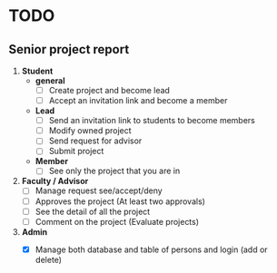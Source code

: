 # TODO
## Senior project report

1. **Student**
   - **general**
     - [ ] Create project and become lead
     - [ ] Accept an invitation link and become a member
   - **Lead**
     - [ ] Send an invitation link to students to become members
     - [ ] Modify owned project
     - [ ] Send request for advisor
     - [ ] Submit project
   - **Member**
     - [ ] See only the project that you are in
2. **Faculty / Advisor**
   - [ ] Manage request see/accept/deny
   - [ ] Approves the project (At least two approvals)
   - [ ] See the detail of all the project
   - [ ] Comment on the project (Evaluate projects)
3. **Admin**
   - [x] Manage both database and table of persons and login (add or delete)

